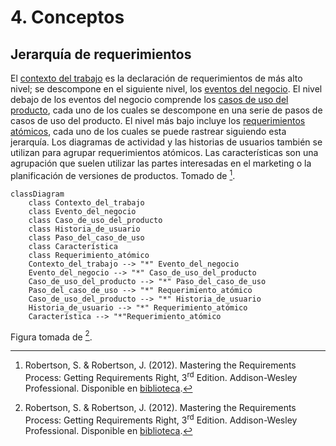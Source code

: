 # 4. Conceptos

## Jerarquía de requerimientos

El [contexto del
trabajo](/4_Conceptos/4_Trabajo_y_area_de_trabajo.md) es la
declaración de requerimientos de más alto nivel; se descompone en el siguiente
nivel, los [eventos del negocio](/4_Conceptos/4_Evento_del_negocio.md). El nivel
debajo de los eventos del negocio comprende los [casos de uso del
producto](/4_Conceptos/4_Caso_de_uso_del_producto.md), cada uno de los cuales se
descompone en una serie de pasos de casos de uso del producto. El nivel más bajo
incluye los [requerimientos
atómicos](/3_Plantillas/3_1_Requerimiento_atomico.md), cada uno de los cuales se
puede rastrear siguiendo esta jerarquía. Los diagramas de actividad y las
historias de usuarios también se utilizan para agrupar requerimientos atómicos.
Las características son una agrupación que suelen utilizar las partes
interesadas en el marketing o la planificación de versiones de productos. Tomado
de [^1].

```mermaid
classDiagram
    class Contexto_del_trabajo
    class Evento_del_negocio
    class Caso_de_uso_del_producto
    class Historia_de_usuario
    class Paso_del_caso_de_uso
    class Característica
    class Requerimiento_atómico
    Contexto_del_trabajo --> "*" Evento_del_negocio
    Evento_del_negocio --> "*" Caso_de_uso_del_producto
    Caso_de_uso_del_producto --> "*" Paso_del_caso_de_uso
    Paso_del_caso_de_uso --> "*" Requerimiento_atómico
    Caso_de_uso_del_producto --> "*" Historia_de_usuario
    Historia_de_usuario --> "*" Requerimiento_atómico
    Característica --> "*"Requerimiento_atómico
```

Figura tomada de [^1].

[^1]: Robertson, S. & Robertson, J. (2012). Mastering the Requirements Process:
    Getting Requirements Right, 3<sup>rd</sup> Edition. Addison-Wesley
    Professional. Disponible en
    [biblioteca](https://catalogo.ucu.edu.uy/cgi-bin/koha/opac-detail.pl?biblionumber=121158).
